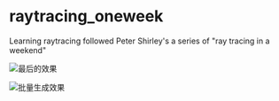 # raytracing_oneweek

Learning raytracing followed Peter Shirley's a series of "ray tracing in a weekend"

![最后的效果](https://github.com/BUGIsOne/raytracing_oneweek/blob/master/out2-6glass_correct.ppm)

![批量生成效果](https://github.com/BUGIsOne/raytracing_oneweek/blob/master/final_show.)

